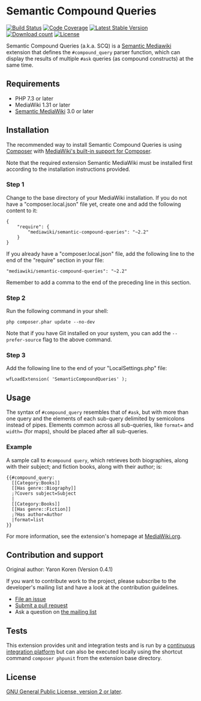 # Semantic Compound Queries

[![Build Status](https://img.shields.io/github/actions/workflow/status/SemanticMediaWiki/SemanticCompoundQueries/ci.yml?branch=master)](https://github.com/SemanticMediaWiki/SemanticCompoundQueries/actions?query=workflow%3ACI)
[![Code Coverage](https://codecov.io/gh/SemanticMediaWiki/SemanticCompoundQueries/branch/master/graph/badge.svg)](https://codecov.io/gh/SemanticMediaWiki/SemanticCompoundQueries)
[![Latest Stable Version](https://poser.pugx.org/mediawiki/semantic-compound-queries/v/stable)](https://packagist.org/packages/mediawiki/semantic-compound-queries)
[![Download count](https://poser.pugx.org/mediawiki/semantic-compound-queries/downloads)](https://packagist.org/packages/mediawiki/semantic-compound-queries)
[![License](https://poser.pugx.org/mediawiki/semantic-media-wiki/license)](COPYING)

Semantic Compound Queries (a.k.a. SCQ) is a [Semantic Mediawiki][smw] extension that defines the
`#compound_query` parser function, which can display the results of multiple `#ask` queries 
(as compound constructs) at the same time.

## Requirements

- PHP 7.3 or later
- MediaWiki 1.31 or later
- [Semantic MediaWiki][smw] 3.0 or later

## Installation

The recommended way to install Semantic Compound Queries is using [Composer](http://getcomposer.org) with
[MediaWiki's built-in support for Composer](https://www.mediawiki.org/wiki/Composer).

Note that the required extension Semantic MediaWiki must be installed first according to the installation
instructions provided.

### Step 1

Change to the base directory of your MediaWiki installation. If you do not have a "composer.local.json" file yet,
create one and add the following content to it:

```
{
	"require": {
		"mediawiki/semantic-compound-queries": "~2.2"
	}
}
```

If you already have a "composer.local.json" file, add the following line to the end of the "require"
section in your file:

    "mediawiki/semantic-compound-queries": "~2.2"

Remember to add a comma to the end of the preceding line in this section.

### Step 2

Run the following command in your shell:

    php composer.phar update --no-dev

Note that if you have Git installed on your system, you can add the `--prefer-source` flag to the above command.

### Step 3

Add the following line to the end of your "LocalSettings.php" file:

    wfLoadExtension( 'SemanticCompoundQueries' );


## Usage

The syntax of `#compound_query` resembles that of `#ask`, but with more than one query and the elements
of each sub-query delimited by semicolons instead of pipes. Elements common across all sub-queries,
like `format=` and `width=` (for maps), should be placed after all sub-queries.

### Example

A sample call to `#compound query`, which retrieves both biographies, along
with their subject; and fiction books, along with their author; is:

```
{{#compound_query:
  [[Category:Books]]
  [[Has genre::Biography]]
  ;?Covers subject=Subject
  |
  [[Category:Books]]
  [[Has genre::Fiction]]
  ;?Has author=Author
  |format=list
}}
```

For more information, see the extension's homepage at [MediaWiki.org][homepage].

## Contribution and support

Original author: Yaron Koren (Version 0.4.1)

If you want to contribute work to the project, please subscribe to the developer's mailing list and
have a look at the contribution guidelines.

* [File an issue](https://github.com/SemanticMediaWiki/SemanticCompoundQueries/issues)
* [Submit a pull request](https://github.com/SemanticMediaWiki/SemanticCompoundQueries/pulls)
* Ask a question on [the mailing list](https://www.semantic-mediawiki.org/wiki/Mailing_list)

## Tests

This extension provides unit and integration tests and is run by a [continuous integration platform][github-actions]
but can also be executed locally using the shortcut command `composer phpunit` from the extension base directory.

## License

[GNU General Public License, version 2 or later][gpl-licence].

[smw]: https://github.com/SemanticMediaWiki/SemanticMediaWiki
[contributors]: https://github.com/SemanticMediaWiki/SemanticCompoundQueries/graphs/contributors
[github-actions]: https://docs.github.com/en/actions
[gpl-licence]: https://www.gnu.org/copyleft/gpl.html
[composer]: https://getcomposer.org/
[homepage]: https://www.mediawiki.org/wiki/Extension:Semantic_Compound_Queries
